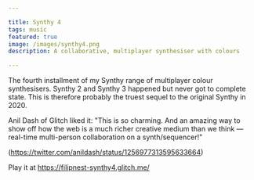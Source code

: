 ```yaml
---

title: Synthy 4
tags: music
featured: true
image: /images/synthy4.png
description: A collaborative, multiplayer synthesiser with colours

---
```


The fourth installment of my Synthy range of multiplayer colour synthesisers. Synthy 2 and Synthy 3 happened but never got to complete state. This is therefore probably the truest sequel to the original Synthy in 2020.

Anil Dash of Glitch liked it: "This is so charming. And an amazing way to show off how the web is a much richer creative medium than we think — real-time multi-person collaboration on a synth/sequencer!" 

(https://twitter.com/anildash/status/1256977313595633664)


Play it at https://filipnest-synthy4.glitch.me/



